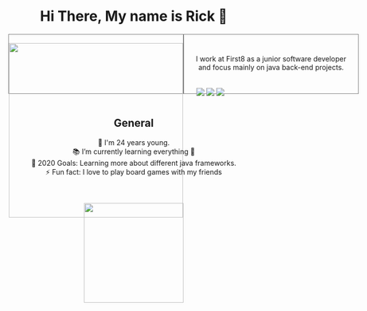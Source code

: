 <center><h1>Hi There, My name is Rick 👋</h1></center>
<div style="display: flex; height: 120px">
    <div style="flex: 1; border: 1px solid gray">
        &nbsp;
        <div style="width: 350px; margin: auto;">
            <a style="text-align: center; display:inline-block; margin: auto;" id="spotify" href="https://open.spotify.com/user/1130788269" title="Go to spotify">
            <img src="https://novatorem.rickvanberlo.vercel.app/api/spotify.py" width="350"/>
        </a>
        </div>
    </div>
    <div style="flex: 1; border: 1px solid gray">
        <div style="width: 350px; margin: auto;">
            <p style="text-align: center; padding: 26px 20px; height: 10px;">
                I work at First8 as a junior software developer and focus mainly on java back-end projects.
            </p>
            <br>
            <div style="margin: auto; width: 300px">
                <a style="" href="https://rickvanberlo.nl/" title="LinkedIn"><img src="https://img.shields.io/badge/linked-in-100?style=flat-square&logo=linkedin&logoColor=white&color=blue"/></a>
                <a style="" href="https://mailhide.io/e/9xfzZ" title="Email"><img src="https://img.shields.io/badge/email-reveal-2a8?style=flat-square&logo=gmail&logoColor=white"/></a>
                <a style="" href="https://github.com/RickvanBerlo/Mercury" title="github"><img src="https://badges.pufler.dev/visits/RickvanBerlo/Mercury?logo=GitHub&label=github%20visits&color=336699&logoColor=white&style=flat-square"/></a>
            </div>
        </div>
    </div>
</div>

<br/>
<center><h2>General</h2><center>

👴 I'm 24 years young.  
📚 I’m currently learning everything 🤣  
🥅 2020 Goals: Learning more about different java frameworks.  
⚡ Fun fact: I love to play board games with my friends  

<br/>
<br/>


<center>
    <a href="https://rickvanberlo.nl/" title="Go to personal website">
        <img src="https://img.shields.io/website?label=personal_page&style=for-the-badge&url=https://rickvanberlo.nl/" width="200"/>
    </a>
<center>
